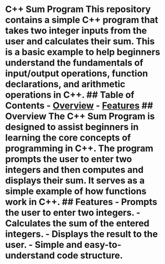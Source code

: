 # C++ Sum Program This repository contains a simple C++ program that takes two integer inputs from the user and calculates their sum. This is a basic example to help beginners understand the fundamentals of input/output operations, function declarations, and arithmetic operations in C++. ## Table of Contents - [Overview](#overview) - [Features](#features) ## Overview The C++ Sum Program is designed to assist beginners in learning the core concepts of programming in C++. The program prompts the user to enter two integers and then computes and displays their sum. It serves as a simple example of how functions work in C++. ## Features - Prompts the user to enter two integers. - Calculates the sum of the entered integers. - Displays the result to the user. - Simple and easy-to-understand code structure.
